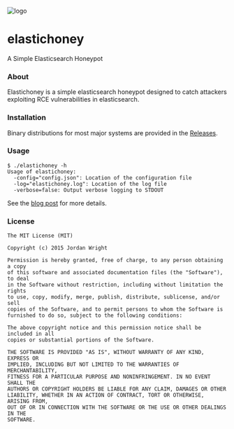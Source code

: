 ![logo](https://i.imgur.com/qKqJ2pc.png)
# elastichoney
A Simple Elasticsearch Honeypot

### About
Elastichoney is a simple elasticsearch honeypot designed to catch attackers exploiting RCE vulnerabilities in elasticsearch.

### Installation
Binary distributions for most major systems are provided in the [Releases](https://github.com/jordan-wright/elastichoney/releases).

### Usage
```
$ ./elastichoney -h
Usage of elastichoney:
  -config="config.json": Location of the configuration file
  -log="elastichoney.log": Location of the log file
  -verbose=false: Output verbose logging to STDOUT
```

See the [blog post](http://jordan-wright.github.io/blog/2015/03/23/introducing-elastichoney-an-elasticsearch-honeypot/) for more details.

### License
```
The MIT License (MIT)

Copyright (c) 2015 Jordan Wright

Permission is hereby granted, free of charge, to any person obtaining a copy
of this software and associated documentation files (the "Software"), to deal
in the Software without restriction, including without limitation the rights
to use, copy, modify, merge, publish, distribute, sublicense, and/or sell
copies of the Software, and to permit persons to whom the Software is
furnished to do so, subject to the following conditions:

The above copyright notice and this permission notice shall be included in all
copies or substantial portions of the Software.

THE SOFTWARE IS PROVIDED "AS IS", WITHOUT WARRANTY OF ANY KIND, EXPRESS OR
IMPLIED, INCLUDING BUT NOT LIMITED TO THE WARRANTIES OF MERCHANTABILITY,
FITNESS FOR A PARTICULAR PURPOSE AND NONINFRINGEMENT. IN NO EVENT SHALL THE
AUTHORS OR COPYRIGHT HOLDERS BE LIABLE FOR ANY CLAIM, DAMAGES OR OTHER
LIABILITY, WHETHER IN AN ACTION OF CONTRACT, TORT OR OTHERWISE, ARISING FROM,
OUT OF OR IN CONNECTION WITH THE SOFTWARE OR THE USE OR OTHER DEALINGS IN THE
SOFTWARE.
```
